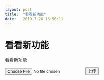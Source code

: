 ```yaml
---
layout: post
title:  "看看新功能"
date:   2019-7-26 16:50:11
---
```

看看新功能
=======
看看新功能

<input type="file" id="file"/>

<input type="button" value="上传" onclick="uploadFile()"/>

<span id="progress"></span>

<script>
  function uploadFile(){
    let filename = `${Date.now()}.jpg`;
    tcb.uploadFile({
      cloudPath: filename,// 上传至云端的路径
      filePath: document.getElementById('file').files[0],// 网站页面临时文件路径
      onUploadProgress:function (progressEvent) {
          var percentCompleted = Math.round( (progressEvent.loaded * 100) / progressEvent.total );
          render(percentCompleted);
      }
    })
    .then(console.log)
    .catch(console.error)
    .then(show(filename));
  }
  function render(res){
    document.getElementById('progress').innerHTML = res;
    console.log(res)
  }
  function show(filename){
    render(`<img src="https://6d6f-moxigan-1259722256.tcb.qcloud.la/${filename}" />`);
  }
</script>
